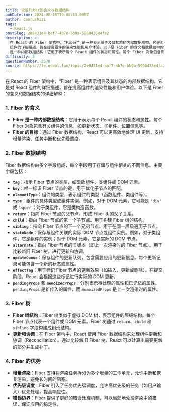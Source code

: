 ```yaml
---
title: 说说Fiber的含义与数据结构
pubDatetime: 2024-08-15T19:08:13.000Z
author: caorushizi
tags:
  - React.js
postSlug: 2e8431e4-baf7-4b7e-bb9a-5960433e4fa2
description: >-
  在 React 的 Fiber 架构中，“Fiber” 是一种表示组件及其状态的内部数据结构。它是对 React
  组件的详细描述，旨在提高组件的渲染性能和用户体验。以下是 Fiber 的含义和数据结构的详细解释： 1. Fiber 的含义 Fiber
  是一种内部数据结构：它用于表示每个 React 组件的状态和属性。每个 Fiber 对象包含有关组件的信息，如更新状态、子组件、位置信息等。 Fib
difficulty: 3
questionNumber: 2578
source: https://fe.ecool.fun/topic/2e8431e4-baf7-4b7e-bb9a-5960433e4fa2
---
```


在 React 的 Fiber 架构中，“Fiber” 是一种表示组件及其状态的内部数据结构。它是对 React 组件的详细描述，旨在提高组件的渲染性能和用户体验。以下是 Fiber 的含义和数据结构的详细解释：

### **1. Fiber 的含义**

- **Fiber 是一种内部数据结构**：它用于表示每个 React 组件的状态和属性。每个 Fiber 对象包含有关组件的信息，如更新状态、子组件、位置信息等。
- **Fiber 的目标**：通过 Fiber 数据结构，React 可以更高效地处理 UI 更新，支持增量渲染、任务中断和优先级调度。

### **2. Fiber 数据结构**

Fiber 数据结构由多个字段组成，每个字段用于存储与组件相关的不同信息。主要字段包括：

- **`tag`**：指示 Fiber 节点的类型，如函数组件、类组件或 DOM 元素。
- **`key`**：唯一标识 Fiber 节点的键，用于优化子节点的匹配。
- **`elementType`**：组件的类型，表示组件的类型（函数组件、类组件等）。
- **`type`**：组件的具体类型或组件实例。例如，对于 DOM 元素，它可能是 `'div'` 或 `'span'`；对于类组件，它是类构造函数。
- **`return`**：指向 Fiber 节点的父节点。形成 Fiber 树的父子关系。
- **`child`**：指向 Fiber 节点的第一个子节点。用于构建 Fiber 树的结构。
- **`sibling`**：指向 Fiber 节点的下一个兄弟节点。用于在同一层级遍历子节点。
- **`stateNode`**：保存与组件关联的实际 DOM 节点或组件实例。例如，对于类组件，它是组件的实例；对于 DOM 元素，它是实际的 DOM 节点。
- **`alternate`**：指向 Fiber 节点的旧版本（即上一次渲染时的 Fiber 节点）。用于比较新旧 Fiber 树，进行更新和协调。
- **`updateQueue`**：保存组件的更新队列，包含需要应用的更新信息。每个更新记录可能包含一个新的状态或属性。
- **`effectTag`**：用于标记 Fiber 节点的更新效果（如插入、更新或删除）。在提交阶段，React 会根据这些标记进行实际的 DOM 更新。
- **`pendingProps`** 和 **`memoizedProps`**：分别表示待处理的属性和已记忆的属性。`pendingProps` 是新传入的属性，而 `memoizedProps` 是上一次渲染时的属性。

### **3. Fiber 树**

- **Fiber 树结构**：Fiber 树类似于虚拟 DOM 树，表示组件的层级结构。每个 Fiber 节点代表一个组件或 DOM 元素。Fiber 树通过 `return`、`child` 和 `sibling` 字段构建成树形结构。
- **更新和协调**：在 Fiber 架构中，React 使用 Fiber 数据结构来处理组件更新和协调（Reconciliation）。通过比较新旧 Fiber 树，React 可以计算出需要更新的部分并生成补丁。

### **4. Fiber 的优势**

- **增量渲染**：Fiber 支持将渲染任务拆分为多个增量的工作单元，允许中断和恢复渲染，避免长时间的阻塞。
- **优先级调度**：Fiber 引入了任务优先级调度，允许高优先级的任务（如用户输入）优先处理，提高响应性。
- **错误边界**：Fiber 提供了更好的错误处理机制，可以局部地处理渲染中的错误，保证应用的稳定性。

